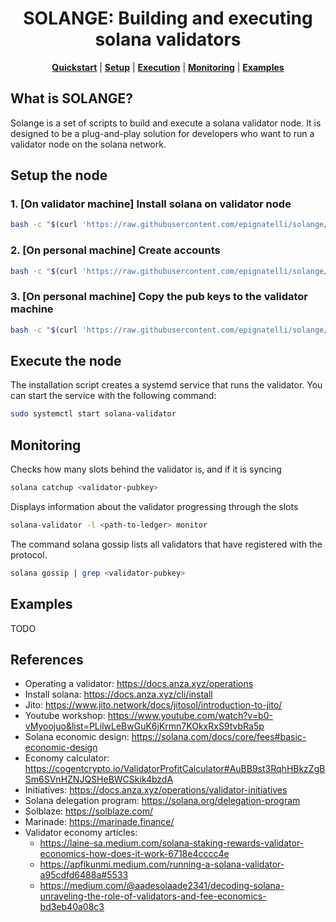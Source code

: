 <div align="center">

# SOLANGE: Building and executing solana validators

**[Quickstart](#what-is-solange)** | **[Setup](#setup-the-node)** | **[Execution](#execute-the-node)** | **[Monitoring](#monitoring)** | **[Examples](#examples)**

</div>

## What is SOLANGE?
Solange is a set of scripts to build and execute a solana validator node. It is designed to be a plug-and-play solution for developers who want to run a validator node on the solana network.

## Setup the node
### 1. [On validator machine] Install solana on validator node
```bash
bash -c "$(curl 'https://raw.githubusercontent.com/epignatelli/solange/refs/heads/main/install/build.sh?token=GHSAT0AAAAAACJTRNOPSLPSV6IAYGVK6R6UZ2GGYTQ')"
```

### 2. [On personal machine] Create accounts
```bash
bash -c "$(curl 'https://raw.githubusercontent.com/epignatelli/solange/refs/heads/main/install/create_accounts.sh?token=GHSAT0AAAAAACJTRNOOEO7EG56BL45GNONSZ2GGTGA' --network 'testnet')"
```
### 3. [On personal machine] Copy the pub keys to the validator machine
```bash
bash -c "$(curl 'https://raw.githubusercontent.com/epignatelli/solange/refs/heads/main/install/transfer_keys.sh?token=GHSAT0AAAAAACJTRNOP3KC3AQTF55JFXGTMZ2GHM5A' --remote-host latte)"
```

## Execute the node
The installation script creates a systemd service that runs the validator. You can start the service with the following command:
```bash
sudo systemctl start solana-validator
```


## Monitoring
Checks how many slots behind the validator is, and if it is syncing
```bash
solana catchup <validator-pubkey>
```

Displays information about the validator progressing through the slots
```bash
solana-validator -l <path-to-ledger> monitor
```

The command solana gossip lists all validators that have registered with the protocol.
```bash
solana gossip | grep <validator-pubkey>
```

## Examples
TODO

## References
- Operating a validator: https://docs.anza.xyz/operations
- Install solana: https://docs.anza.xyz/cli/install
- Jito: https://www.jito.network/docs/jitosol/introduction-to-jito/
- Youtube workshop: https://www.youtube.com/watch?v=b0-vMyoojuo&list=PLilwLeBwGuK6jKrmn7KOkxRxS9tvbRa5p
- Solana economic design: https://solana.com/docs/core/fees#basic-economic-design
- Economy calculator: https://cogentcrypto.io/ValidatorProfitCalculator#AuBB9st3RqhHBkzZgBSm6SVnHZNJQSHeBWCSkik4bzdA
- Initiatives: https://docs.anza.xyz/operations/validator-initiatives
- Solana delegation program: https://solana.org/delegation-program
- Solblaze: https://solblaze.com/
- Marinade: https://marinade.finance/
- Validator economy articles:
  - https://laine-sa.medium.com/solana-staking-rewards-validator-economics-how-does-it-work-6718e4cccc4e
  - https://apfikunmi.medium.com/running-a-solana-validator-a95cdfd6488a#5533
  - https://medium.com/@aadesolaade2341/decoding-solana-unraveling-the-role-of-validators-and-fee-economics-bd3eb40a08c3